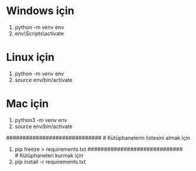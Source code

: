 # Windows için
1. python -m venv env
2. env\Scripts\activate

# Linux için
1. python -m venv env
2. source env/bin/activate

# Mac için
1. python3 -m venv env
2. source env/bin/activate

#############################
# Kütüphanelerin listesini almak için
1. pip freeze > requirements.txt
#############################
# Kütüphaneleri kurmak için
1. pip install -r requirements.txt